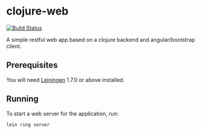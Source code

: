 clojure-web
===========

[![Build Status](https://travis-ci.org/BigAirJosh/clojure-web.svg?branch=master)](https://travis-ci.org/BigAirJosh/clojure-web)

A simple restful web app based on a clojure backend and angular/bootstrap client.

## Prerequisites

You will need [Leiningen][1] 1.7.0 or above installed.

[1]: https://github.com/technomancy/leiningen

## Running

To start a web server for the application, run:

    lein ring server
